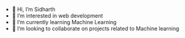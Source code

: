 - 👋 Hi, I’m Sidharth
- 👀 I’m interested in web development
- 🌱 I’m currently learning Machine Learning
- 💞️ I’m looking to collaborate on projects related to Machine learning

<!---
reynadip/reynadip is a ✨ special ✨ repository because its `README.md` (this file) appears on your GitHub profile.
You can click the Preview link to take a look at your changes.
--->
